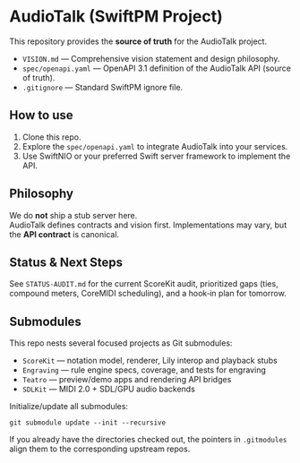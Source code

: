 # AudioTalk (SwiftPM Project)

This repository provides the **source of truth** for the AudioTalk project.

- `VISION.md` — Comprehensive vision statement and design philosophy.
- `spec/openapi.yaml` — OpenAPI 3.1 definition of the AudioTalk API (source of truth).
- `.gitignore` — Standard SwiftPM ignore file.

## How to use

1. Clone this repo.
2. Explore the `spec/openapi.yaml` to integrate AudioTalk into your services.
3. Use SwiftNIO or your preferred Swift server framework to implement the API.

## Philosophy

We do **not** ship a stub server here.  
AudioTalk defines contracts and vision first. Implementations may vary, but the **API contract** is canonical.

## Status & Next Steps

See `STATUS-AUDIT.md` for the current ScoreKit audit, prioritized gaps (ties, compound meters, CoreMIDI scheduling), and a hook‑in plan for tomorrow.

## Submodules
This repo nests several focused projects as Git submodules:

- `ScoreKit` — notation model, renderer, Lily interop and playback stubs
- `Engraving` — rule engine specs, coverage, and tests for engraving
- `Teatro` — preview/demo apps and rendering API bridges
- `SDLKit` — MIDI 2.0 + SDL/GPU audio backends

Initialize/update all submodules:

```
git submodule update --init --recursive
```

If you already have the directories checked out, the pointers in `.gitmodules` align them to the corresponding upstream repos.
